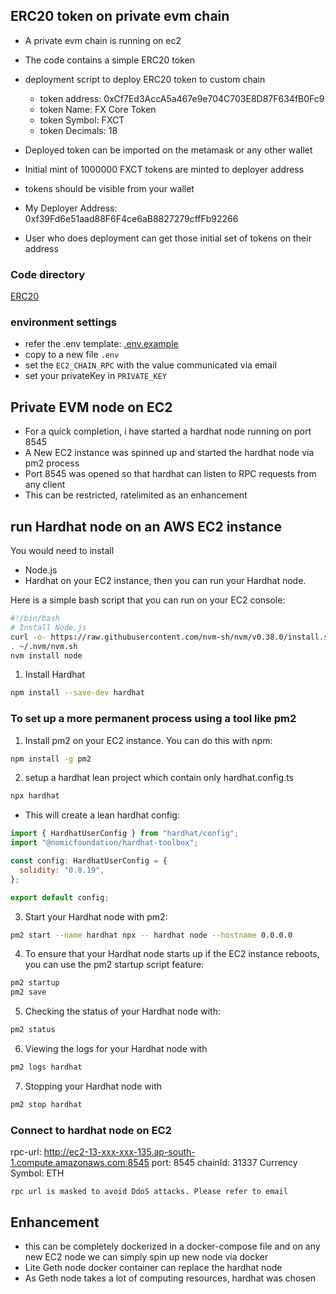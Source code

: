 ## ERC20 token on private evm chain

- A private evm chain is running on ec2
- The code contains a simple ERC20 token
- deployment script to deploy ERC20 token to custom chain
  - token address: 0xCf7Ed3AccA5a467e9e704C703E8D87F634fB0Fc9
  - token Name: FX Core Token
  - token Symbol: FXCT
  - token Decimals: 18
- Deployed token can be imported on the metamask or any other wallet

- Initial mint of 1000000 FXCT tokens are minted to deployer address
- tokens should be visible from your wallet
- My Deployer Address: 0xf39Fd6e51aad88F6F4ce6aB8827279cffFb92266
- User who does deployment can get those initial set of tokens on their address

### Code directory
[ERC20](./src/erc20/)

### environment settings

- refer the .env template:
 [.env.example](.env.example)
- copy to a new file `.env`
- set the `EC2_CHAIN_RPC` with the value communicated via email
- set your privateKey in `PRIVATE_KEY`

## Private EVM node on EC2

- For a quick completion, i have started a hardhat node running on port 8545
- A New EC2 instance was spinned up and started the hardhat node via pm2 process
- Port 8545 was opened so that hardhat can listen to RPC requests from any client
- This can be restricted, ratelimited as an enhancement

## run Hardhat node on an AWS EC2 instance

You would need to install 
- Node.js
- Hardhat on your EC2 instance, then you can run your Hardhat node.

Here is a simple bash script that you can run on your EC2 console:

```sh
#!/bin/bash
# Install Node.js
curl -o- https://raw.githubusercontent.com/nvm-sh/nvm/v0.38.0/install.sh | bash
. ~/.nvm/nvm.sh
nvm install node
```

1. Install Hardhat

```sh
npm install --save-dev hardhat
```

### To set up a more permanent process using a tool like pm2

1. Install pm2 on your EC2 instance. You can do this with npm:

```sh
npm install -g pm2
```

2. setup a hardhat lean project which contain only hardhat.config.ts

```sh
npx hardhat
```

- This will create a lean hardhat config:

```js
import { HardhatUserConfig } from "hardhat/config";
import "@nomicfoundation/hardhat-toolbox";

const config: HardhatUserConfig = {
  solidity: "0.8.19",
};

export default config;
```

3. Start your Hardhat node with pm2:

```sh
pm2 start --name hardhat npx -- hardhat node --hostname 0.0.0.0
```

4. To ensure that your Hardhat node starts up if the EC2 instance reboots, you can use the pm2 startup script feature:

```sh
pm2 startup
pm2 save
```

5. Checking the status of your Hardhat node with:

```sh
pm2 status
```

6. Viewing the logs for your Hardhat node with 

```sh
pm2 logs hardhat
```

7. Stopping your Hardhat node with 

```sh
pm2 stop hardhat
```

### Connect to hardhat node on EC2

rpc-url: http://ec2-13-xxx-xxx-135.ap-south-1.compute.amazonaws.com:8545
port: 8545
chainId: 31337
Currency Symbol: ETH

`rpc url is masked to avoid DdoS attacks. Please refer to email`


## Enhancement

- this can be completely dockerized in a docker-compose file and on any new EC2 node we can simply spin up new node via docker
- Lite Geth node docker container can replace the hardhat node
- As Geth node takes a lot of computing resources, hardhat was chosen
